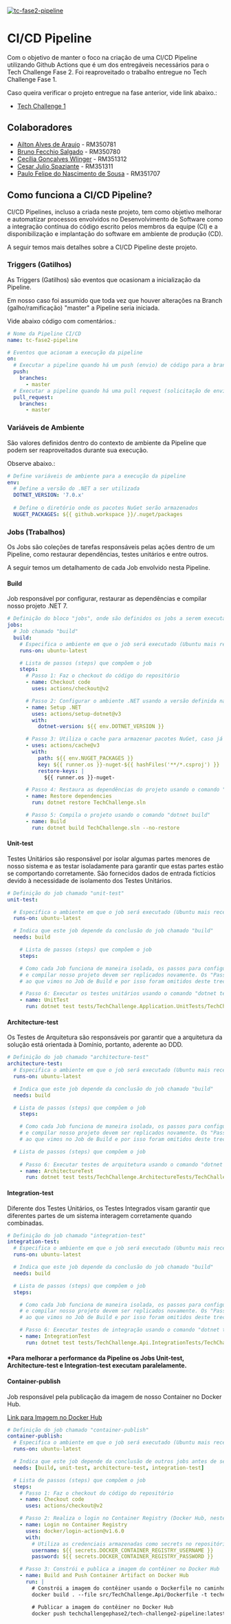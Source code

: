 [![tc-fase2-pipeline](https://github.com/fiap-2nett/tc-fase2-pipeline/actions/workflows/dotnet.yml/badge.svg?branch=master)](https://github.com/fiap-2nett/tc-fase2-pipeline/actions/workflows/dotnet.yml)

# CI/CD Pipeline 

Com o objetivo de manter o foco na criação de uma CI/CD Pipeline utilizando Github Actions que
é um dos entregáveis necessários para o Tech Challenge Fase 2. Foi reaproveitado o trabalho entregue no Tech Challenge Fase 1.

Caso queira verificar o projeto entregue na fase anterior, vide link abaixo.:

- [Tech Challenge 1](https://github.com/fiap-2nett/tc-fase1)

## Colaboradores

- [Ailton Alves de Araujo](https://www.linkedin.com/in/ailton-araujo-b4ba0520/) - RM350781
- [Bruno Fecchio Salgado](https://www.linkedin.com/in/bfecchio/) - RM350780
- [Cecília Gonçalves Wlinger](https://www.linkedin.com/in/cec%C3%ADlia-wlinger-6a5459100/) - RM351312
- [Cesar Julio Spaziante](https://www.linkedin.com/in/cesar-spaziante/) - RM351311
- [Paulo Felipe do Nascimento de Sousa](https://www.linkedin.com/in/paulo-felipe06/) - RM351707

## Como funciona a CI/CD Pipeline?

CI/CD Pipelines, incluso a criada neste projeto, tem como objetivo melhorar e automatizar processos envolvidos no Desenvolvimento de Software
como a integração contínua do código escrito pelos membros da equipe (CI) e a disponibilização e implantação do software em ambiente
de produção (CD).

A seguir temos mais detalhes sobre a CI/CD Pipeline deste projeto.

### Triggers (Gatilhos)

As Triggers (Gatilhos) são eventos que ocasionam a inicialização da Pipeline.

Em nosso caso foi assumido que toda vez que houver alterações na Branch (galho/ramificação) "master"
a Pipeline seria iniciada.

Vide abaixo código com comentários.:

```yaml
# Nome da Pipeline CI/CD
name: tc-fase2-pipeline

# Eventos que acionam a execução da pipeline
on:
  # Executar a pipeline quando há um push (envio) de código para a branch master
  push:
    branches:
      - master
  # Executar a pipeline quando há uma pull request (solicitação de envio)
  pull_request:
    branches:
      - master
 ```

### Variáveis de Ambiente

São valores definidos dentro do contexto de ambiente da Pipeline que podem ser reaproveitados durante sua execução.

Observe abaixo.:

```yaml
# Define variáveis de ambiente para a execução da pipeline
env:
  # Define a versão do .NET a ser utilizada
  DOTNET_VERSION: '7.0.x'
  
  # Define o diretório onde os pacotes NuGet serão armazenados
  NUGET_PACKAGES: ${{ github.workspace }}/.nuget/packages
```

### Jobs (Trabalhos)

Os Jobs são coleções de tarefas responsáveis pelas ações dentro de um Pipeline, como restaurar dependências,
testes unitários e entre outros.

A seguir temos um detalhamento de cada Job envolvido nesta Pipeline.

#### Build

Job responsável por configurar, restaurar as dependências e compilar nosso projeto .NET 7.

```yaml
# Definição do bloco "jobs", onde são definidos os jobs a serem executados na pipeline
jobs:
  # Job chamado "build"
  build:
    # Especifica o ambiente em que o job será executado (Ubuntu mais recente)
    runs-on: ubuntu-latest

    # Lista de passos (steps) que compõem o job
    steps:
      # Passo 1: Faz o checkout do código do repositório
      - name: Checkout code
        uses: actions/checkout@v2

      # Passo 2: Configurar o ambiente .NET usando a versão definida nas variáveis de ambiente
      - name: Setup .NET
        uses: actions/setup-dotnet@v3
        with:
          dotnet-version: ${{ env.DOTNET_VERSION }}

      # Passo 3: Utiliza o cache para armazenar pacotes NuGet, caso já tenham sido baixados anteriormente
      - uses: actions/cache@v3
        with:
          path: ${{ env.NUGET_PACKAGES }}
          key: ${{ runner.os }}-nuget-${{ hashFiles('**/*.csproj') }}
          restore-keys: |
            ${{ runner.os }}-nuget-

      # Passo 4: Restaura as dependências do projeto usando o comando "dotnet restore"
      - name: Restore dependencies
        run: dotnet restore TechChallenge.sln

      # Passo 5: Compila o projeto usando o comando "dotnet build"
      - name: Build
        run: dotnet build TechChallenge.sln --no-restore

```

#### Unit-test

Testes Unitários são responsável por isolar algumas partes menores de nosso sistema e as testar isoladamente para garantir que estas partes
estão se comportando corretamente.
São fornecidos dados de entrada fictícios devido à necessidade de isolamento dos Testes Unitários.

```yaml
# Definição do job chamado "unit-test"
unit-test:

  # Especifica o ambiente em que o job será executado (Ubuntu mais recente)
  runs-on: ubuntu-latest

  # Indica que este job depende da conclusão do job chamado "build"
  needs: build

    # Lista de passos (steps) que compõem o job
    steps:

    # Como cada Job funciona de maneira isolada, os passos para configurar, restaurar as dependências
    # e compilar nosso projeto devem ser replicados novamente. Os "Passos" de 1 à 5 são exatamente iguais
    # ao que vimos no Job de Build e por isso foram omitidos deste trecho de documentação. 

    # Passo 6: Executar os testes unitários usando o comando "dotnet test"
    - name: UnitTest
      run: dotnet test tests/TechChallenge.Application.UnitTests/TechChallenge.Application.UnitTests.csproj --no-build --verbosity normal
```

#### Architecture-test

Os Testes de Arquitetura são responsáveis por garantir que 
a arquitetura da solução está orientada à Domínio, portanto, aderente ao DDD.

```yaml
# Definição do job chamado "architecture-test"
architecture-test:
  # Especifica o ambiente em que o job será executado (Ubuntu mais recente)
  runs-on: ubuntu-latest

  # Indica que este job depende da conclusão do job chamado "build"
  needs: build

  # Lista de passos (steps) que compõem o job
    steps:

    # Como cada Job funciona de maneira isolada, os passos para configurar, restaurar as dependências
    # e compilar nosso projeto devem ser replicados novamente. Os "Passos" de 1 à 5 são exatamente iguais
    # ao que vimos no Job de Build e por isso foram omitidos deste trecho de documentação. 

  # Lista de passos (steps) que compõem o job
  
    # Passo 6: Executar testes de arquitetura usando o comando "dotnet test"
    - name: ArchitectureTest
      run: dotnet test tests/TechChallenge.ArchitectureTests/TechChallenge.ArchitectureTests.csproj --no-build --verbosity normal
```

#### Integration-test

Diferente dos Testes Unitários, os Testes Integrados visam garantir que diferentes partes de um sistema
interagem corretamente quando combinadas.

```yaml
# Definição do job chamado "integration-test"
integration-test:
  # Especifica o ambiente em que o job será executado (Ubuntu mais recente)
  runs-on: ubuntu-latest

  # Indica que este job depende da conclusão do job chamado "build"
  needs: build

  # Lista de passos (steps) que compõem o job
  steps:

    # Como cada Job funciona de maneira isolada, os passos para configurar, restaurar as dependências
    # e compilar nosso projeto devem ser replicados novamente. Os "Passos" de 1 à 5 são exatamente iguais
    # ao que vimos no Job de Build e por isso foram omitidos deste trecho de documentação. 

    # Passo 6: Executar testes de integração usando o comando "dotnet test"
    - name: IntegrationTest
      run: dotnet test tests/TechChallenge.Api.IntegrationTests/TechChallenge.Api.IntegrationTests.csproj --no-build --verbosity normal
```

#### *Para melhorar a performance da Pipeline os Jobs Unit-test, Architecture-test e Integration-test executam paralelamente.

#### Container-publish

Job responsável pela publicação da imagem de nosso Container no Docker Hub.

[Link para Imagem no Docker Hub](https://hub.docker.com/repository/docker/techchallengephase2/tech-challenge2-pipeline)

```yaml
# Definição do job chamado "container-publish"
container-publish:
  # Especifica o ambiente em que o job será executado (Ubuntu mais recente)
  runs-on: ubuntu-latest

  # Indica que este job depende da conclusão de outros jobs antes de ser executado
  needs: [build, unit-test, architecture-test, integration-test]

  # Lista de passos (steps) que compõem o job
  steps:
    # Passo 1: Faz o checkout do código do repositório
    - name: Checkout code
      uses: actions/checkout@v2

    # Passo 2: Realiza o login no Container Registry (Docker Hub, neste caso)
    - name: Login no Container Registry
      uses: docker/login-action@v1.6.0
      with:
        # Utiliza as credenciais armazenadas como secrets no repositório
        username: ${{ secrets.DOCKER_CONTAINER_REGISTRY_USERNAME }}
        password: ${{ secrets.DOCKER_CONTAINER_REGISTRY_PASSWORD }}

    # Passo 3: Constrói e publica a imagem do contêiner no Docker Hub
    - name: Build and Push Container Artifact on Docker Hub
      run: |
        # Constrói a imagem do contêiner usando o Dockerfile no caminho especificado
        docker build . --file src/TechChallenge.Api/Dockerfile -t techchallengephase2/tech-challenge2-pipeline:latest

        # Publicar a imagem do contêiner no Docker Hub
        docker push techchallengephase2/tech-challenge2-pipeline:latest

```


